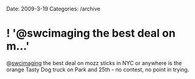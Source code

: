 Date: 2009-3-19
Categories: /archive

# ! '@swcimaging the best deal on m...'

@<a href="http://twitter.com/swcimaging">swcimaging</a> the best deal on mozz sticks in NYC or anywhere is the orange Tasty Dog truck on Park and 25th - no contest, no point in trying.
